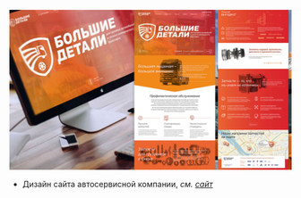 ![Big Details site](./images/big-detail-01.jpg)

* Дизайн сайта автосервисной компании, <i>см. [сайт](http://bigdetails.ru/)</i>
